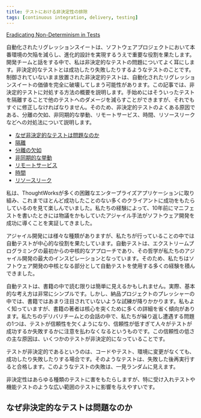 ```yaml
---
title: テストにおける非決定性の排除
tags: [continuous integration, delivery, testing]
---
```


[Eradicating Non-Determinism in Tests](https://martinfowler.com/articles/nonDeterminism.html)

自動化されたリグレッションスイートは、ソフトウェアプロジェクトにおいて本番環境の欠陥を減らし、進化的設計を実現するうえで重要な役割を果たします。開発チームと話をする中で、私は非決定的なテストの問題についてよく耳にします。非決定的なテストとは成功したり失敗したりするようなテストのことです。制御されていないまま放置された非決定的テストは、自動化されたリグレッションスイートの価値を完全に破壊してしまう可能性があります。この記事では、非決定的テストに対処する方法の概要を説明します。手始めにはそういったテストを隔離することで他のテストへのダメージを減らすことができますが、それでもすぐに修正しなければなりません。そのため、非決定的テストのよくある原因である、分離の欠如、非同期的な挙動、リモートサービス、時間、リソースリークなどへの対処法について説明します。

<!-- TOC -->
- [なぜ非決定的なテストは問題なのか](#なぜ非決定的なテストは問題なのか)
- [隔離](#隔離)
- [分離の欠如](#分離の欠如)
- [非同期的な挙動](#非同期的な挙動)
- [リモートサービス](#リモートサービス)
- [時間](#時間)
- [リソースリーク](#リソースリーク)

<!-- /TOC -->

私は、ThoughtWorksが多くの困難なエンタープライズアプリケーションに取り組み、これまでほとんど成功したことのない多くのクライアントに成功をもたらしているのを見て楽しんでいました。私たちの経験によって、10年前にマニフェストを書いたときには物議をかもしていたアジャイル手法がソフトウェア開発を成功に導くことを実証してきました。

アジャイル開発には様々な種類がありますが、私たちが行っていることの中では自動テストが中心的な役割を果たしています。自動テストは、エクストリームプログラミングの最初からの中核的なアプローチであり、その哲学が私たちのアジャイル開発の最大のインスピレーションとなっています。そのため、私たちはソフトウェア開発の中核となる部分として自動テストを使用する多くの経験を積んできました。

自動テストは、書籍の中で読む限りは簡単に見えるかもしれません。実際、基本的な考え方は非常にシンプルです。しかし、納品プロジェクトのプレッシャーの中では、書籍ではあまり注目されていないような試練が降りかかります。私もよく知っていますが、書籍の著者は核心を突くために多くの詳細を省く傾向があります。私たちのデリバリチームとの会話の中で、私たちが繰り返し遭遇する問題の1つは、テストが信頼性を欠くようになり、信頼性が低すぎて人々がテストが成功するか失敗するかに注意を払わなくなるというものです。この信頼性の低さの主な原因は、いくつかのテストが非決定的になっていることです。

テストが非決定的であるというのは、コードやテスト、環境に変更がなくても、成功したり失敗したりする場合です。そのようなテストは、失敗した後再実行すると合格します。このようなテストの失敗は、一見ランダムに見えます。

非決定性はあらゆる種類のテストに害をもたらしますが、特に受け入れテストや機能テストのような広い範囲のテストに影響を与えやすいです。

## なぜ非決定的なテストは問題なのか

